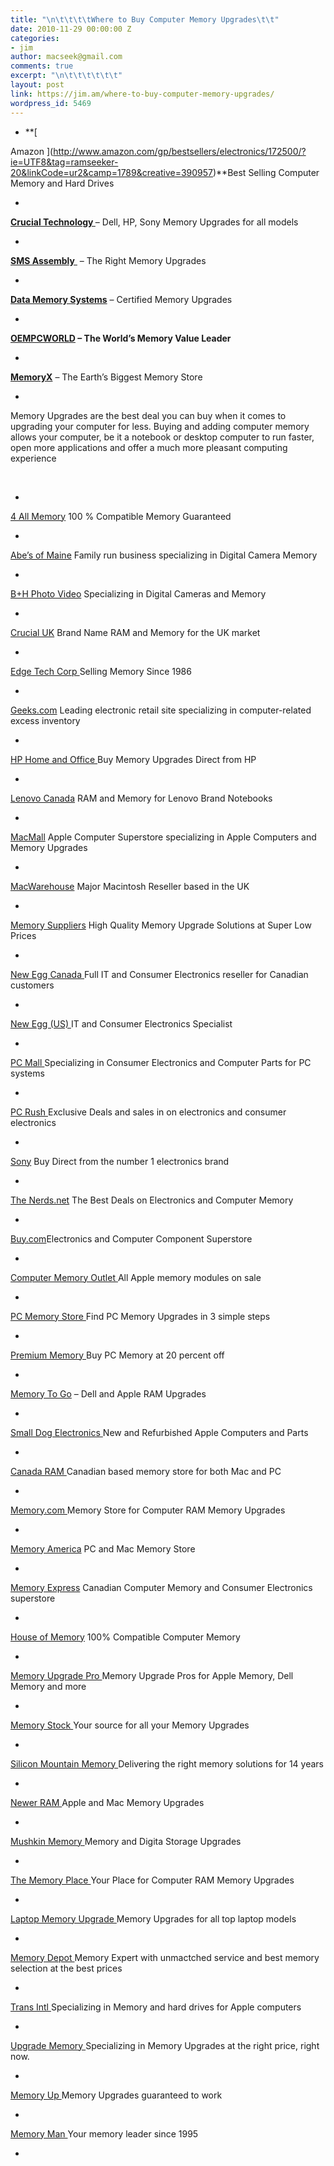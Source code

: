 ```yaml
---
title: "\n\t\t\t\tWhere to Buy Computer Memory Upgrades\t\t"
date: 2010-11-29 00:00:00 Z
categories:
- jim
author: macseek@gmail.com
comments: true
excerpt: "\n\t\t\t\t\t\t"
layout: post
link: https://jim.am/where-to-buy-computer-memory-upgrades/
wordpress_id: 5469
---
```


  * **[




Amazon ](http://www.amazon.com/gp/bestsellers/electronics/172500/?ie=UTF8&tag=ramseeker-20&linkCode=ur2&camp=1789&creative=390957)**Best Selling Computer Memory and Hard Drives






  * 


**[Crucial Technology ](http://www.anrdoezrs.net/click-1548159-10375052)**– Dell, HP, Sony Memory Upgrades for all models





  * 


[**SMS Assembly** ](http://www.smsassembly.com) – The Right Memory Upgrades





  * 


**[Data Memory Systems](http://www.datamem.com)** – Certified Memory Upgrades





  * 


****[OEMPCWORLD](http://www.oempcworld.com)** – The World’s Memory Value Leader**





  * 


**[MemoryX](http://www.jim.am/memoryx)** – The Earth’s Biggest Memory Store





  * 


Memory Upgrades are the best deal you can buy when it comes to upgrading your computer for less. Buying and adding computer memory allows your computer, be it a notebook or desktop computer to run faster, open more applications and offer a much more pleasant computing experience







 






  * 


[4 All Memory](http://www.kqzyfj.com/click-1548159-10583370) 100 % Compatible Memory Guaranteed





  * 


[Abe’s of Maine](http://www.dpbolvw.net/click-1548159-10535463) Family run business specializing in Digital Camera Memory





  * 


[B+H Photo Video](http://www.dpbolvw.net/click-1548159-10535463) Specializing in Digital Cameras and Memory





  * 


[Crucial UK](http://www.anrdoezrs.net/click-1548159-10452126) Brand Name RAM and Memory for the UK market





  * 


[ Edge Tech Corp ](http://www.kqzyfj.com/click-1548159-10390425) Selling Memory Since 1986





  * 


[Geeks.com](http://http://www.jdoqocy.com/click-1548159-10437803) Leading electronic retail site specializing in computer-related excess inventory





  * 


[HP Home and Office ](http://www.jdoqocy.com/click-1548159-10426026)Buy Memory Upgrades Direct from HP





  * 


[Lenovo Canada](http://www.kqzyfj.com/click-1548159-10549865) RAM and Memory for Lenovo Brand Notebooks





  * 


[MacMall](http://www.kqzyfj.com/click-1548159-10380674) Apple Computer Superstore specializing in Apple Computers and Memory Upgrades





  * 


[MacWarehouse](http://www.jdoqocy.com/click-1548159-10463983) Major Macintosh Reseller based in the UK





  * 


[ Memory Suppliers](http://www.tkqlhce.com/click-1548159-10502926) High Quality Memory Upgrade Solutions at Super Low Prices





  * 


[ New Egg Canada ](http://www.tkqlhce.com/click-1548159-10593774) Full IT and Consumer Electronics reseller for Canadian customers





  * 


[ New Egg (US) ](http://www.jdoqocy.com/click-1548159-10443207) IT and Consumer Electronics Specialist





  * 


[ PC Mall ](http://www.dpbolvw.net/click-1548159-54502) Specializing in Consumer Electronics and Computer Parts for PC systems





  * 


[ PC Rush ](http://www.tkqlhce.com/click-1548159-10548037) Exclusive Deals and sales in on electronics and consumer electronics





  * 


[ Sony](http://www.jdoqocy.com/click-1548159-10383174) Buy Direct from the number 1 electronics brand





  * 


[ The Nerds.net](http://www.dpbolvw.net/click-1548159-10451318) The Best Deals on Electronics and Computer Memory





  * 


[Buy.com](http://affiliate.buy.com/fs-bin/clickid=1gbhhgbNa5k&offerid=212696.10000100&type=3&subid=)Electronics and Computer Component Superstore





  * 


[ Computer Memory Outlet ](http://www.pjtra.com/t/Qz5ERkpHPkRBSEZCPkVKQkM) All Apple memory modules on sale





  * 


[PC Memory Store ](http://www.pjtra.com/t/Qz5ERkpHPkRBSEZCPkVKQkM) Find PC Memory Upgrades in 3 simple steps





  * 


[Premium Memory ](http://www.pntrs.com/t/Qz5ERUhGPkRBSEZCPkVHQ0Q) Buy PC Memory at 20 percent off





  * 


[Memory To Go](http://www.memorytogo.com) – Dell and Apple RAM Upgrades





  * 


[Small Dog Electronics ](http://www.smalldog.com) New and Refurbished Apple Computers and Parts





  * 



[Canada RAM ](http://www.canadaram.com) Canadian based memory store for both Mac and PC






  * 


[Memory.com ](http://www.memory.com) Memory Store for Computer RAM Memory Upgrades





  * 


[ Memory America](http://www.memoryamerica.com) PC and Mac Memory Store





  * 


[ Memory Express](http://www.memoryexpress.com) Canadian Computer Memory and Consumer Electronics superstore





  * 


[House of Memory](http://www.houseofmemory.com) 100% Compatible Computer Memory





  * 


[ Memory Upgrade Pro ](http://www.memoryupgrade.pro) Memory Upgrade Pros for Apple Memory, Dell Memory and more





  * 


[ Memory Stock ](http://www.memorystock.com) Your source for all your Memory Upgrades





  * 


[Silicon Mountain Memory ](http://www.smmdirect.com) Delivering the right memory solutions for 14 years





  * 


[ Newer RAM ](http://www.newerram.com) Apple and Mac Memory Upgrades





  * 


[ Mushkin Memory ](http://www.mushkin.com) Memory and Digita Storage Upgrades





  * 


[ The Memory Place ](http://www.buymemory.com) Your Place for Computer RAM Memory Upgrades





  * 


[ Laptop Memory Upgrade ](http://www.laptopmemoryupgrade.com) Memory Upgrades for all top laptop models





  * 


[ Memory Depot ](http://www.memorydepot.com) Memory Expert with unmactched service and best memory selection at the best prices





  * 


[ Trans Intl ](http://www.transintl.com) Specializing in Memory and hard drives for Apple computers





  * 


[ Upgrade Memory ](http://www.upgradememory.com) Specializing in Memory Upgrades at the right price, right now.





  * 


[ Memory Up ](http://www.memory-up.com) Memory Upgrades guaranteed to work





  * 


[ Memory Man ](http://www.memory-man.com) Your memory leader since 1995  

  *





		
